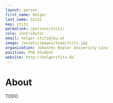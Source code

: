 ```yaml
---
layout: person
first_name: Holger
last_name: Stitz
key: stitz
permalink: /persons/stitz/
role: contributor
email: holger.stitz@jku.at
image: /assets/images/team/stitz.jpg
organization: Johannes Kepler University Linz
position: PhD Student
website: http://holgerstitz.de
---
```


# About

TODO